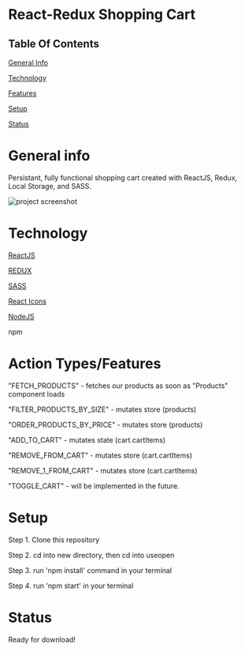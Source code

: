 # React-Redux Shopping Cart



## Table Of Contents
[General Info](#general-info)

[Technology](#technology)

[Features](#ACTION-TYPES/FEATURES)

[Setup](#setup)

[Status](#status) 



# General info
Persistant, fully functional shopping cart created with ReactJS, Redux, Local Storage, and SASS.

![project screenshot](https://i.imgur.com/VAPes5c.png)



# Technology
[ReactJS](https://reactjs.org)

[REDUX](https://reactjs.org/docs/hooks-custom.html#extracting-a-custom-hook)

[SASS](https://reactjs.org/docs/hooks-reference.html#usestate)

[React Icons](https://react-icons.github.io/react-icons/)

[NodeJS](https://nodejs.org/en/)

npm



# Action Types/Features

"FETCH_PRODUCTS" - fetches our products as soon as "Products" component loads 

"FILTER_PRODUCTS_BY_SIZE" - mutates store (products)

"ORDER_PRODUCTS_BY_PRICE" - mutates store (products)

"ADD_TO_CART" - mutates state (cart.cartItems)

"REMOVE_FROM_CART" - mutates store (cart.cartItems)

"REMOVE_1_FROM_CART" - mutates store (cart.cartItems)

"TOGGLE_CART" - will be implemented in the future.


# Setup

Step 1. Clone this repository

Step 2. cd into new directory, then cd into useopen

Step 3. run 'npm install' command in your terminal

Step 4. run 'npm start' in your terminal 


# Status

Ready for download!
